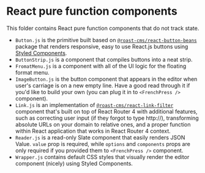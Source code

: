 # React pure function components

This folder contains React pure function components that do not track state.
- `Button.js` is the primitive built based on [`@roast-cms/react-button-beans`](https://github.com/roast-cms/react-button-beans) package that renders responsive, easy to use React.js buttons using [Styled Components](https://github.com/styled-components/styled-components).
- `ButtonStrip.js` is a component that compiles buttons into a neat strip.
- `FromatMenu.js` is a component with all of the UI logic for the floating format menu.
- `ImageButton.js` is the button component that appears in the editor when user's carriage is on a new empty line. Have a good read through it if you'd like to build your own (you can plug it in to `<FrenchPress />` component).
- `Link.js` is an implementation of [`@roast-cms/react-link-filter`](https://github.com/roast-cms/react-link-filter) component that's built on top of React Router 4 with additional features, such as correcting user input (if they forgot to type http://), transforming absolute URLs on your domain to relative ones, and a proper function within React application that works in React Router 4 context.
- `Reader.js` is a read-only Slate component that easily renders JSON Value. `value` prop is required, while `options` and `components` props are only required if you provided them to `<FrenchPress />` component.
- `Wrapper.js` contains default CSS styles that visually render the editor component (nicely) using Styled Components.
